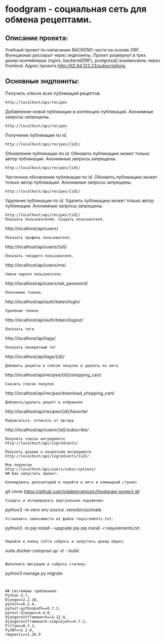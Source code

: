 # foodgram - социальная сеть для обмена рецептами.

## Описание проекта:
Учебный проект по написанию BACKEND-части на основе DRF. Функционал расскрыт через эндпоинты.
Проект развернут в трех докер-контейнерах (nginx, backend(DRF), postgresql) взаимосвязь через frontend.
Адрес проекта http://62.84.123.23/subscriptions 
## Основные эндпоинты:
Получить список всех публикаций рецептов.
```
http://localhost/api/recipes
```
Добавление новой публикации в коллекцию публикаций. Анонимные запросы запрещены.
```
http://localhost/api/recipes
```
Получение публикации по id.
```
http://localhost/api/recipes/{id}/
```

Обновление публикации по id. Обновить публикацию может только автор публикации. Анонимные запросы запрещены.
```
http://localhost/api/recipes/{id}/
```
Частичное обновление публикации по id. Обновить публикацию может только автор публикации. Анонимные запросы запрещены.
```
http://localhost/api/recipes/{id}/
```
Удаление публикации по id. Удалить публикацию может только автор публикации. Анонимные запросы запрещены.
```
http://localhost/api/recipes/{id}/
Показать пользователей. Создать пользователя.
```
http://localhost/api/users/
```
Показать профиль пользователя.
```
http://localhost/api/users/{id}/
```
Показать текущего пользователя.
```
http://localhost/api/users/me/
```
Смена пароля пользователя.
```
http://localhost/api/users/set_password/
```
Полечение токена.
```
http://localhost/api/auth/token/login/
```
Удаление токена
```
http://localhost/api/auth/token/logout/
```
Показать теги
```
http://localhost/api/tags/
```
Показать конкретный тег
```
http://localhost/api/tags/{id}/
```
Добавить рецепты в список покупок и удалить из него
```
http://localhost/api/recipes/{id}/shopping_cart/
```
Скачать список покупок
```
http://localhost/api/recipes/download_shopping_cart/
```
Добавить/удалить рецепт в избранное
```
http://localhost/api/recipes/{id}/favorite/
```
Подписаться, отписать от автора
```
http://localhost/api/users/{id}/subscribe/
```
Получить список ингредиенто
http://localhost/api/ingredients/

Получить данные о конретном ингредиенте
http://localhost/api/ingredients/{id}/

Мои подписки
http://localhost/api/users/subscriptions/
## Как запустить проект:

Клонировать репозиторий и перейти в него в командной строке:
```
git clone https://github.com/vladimirramozin/foodgram-project.git
```
Cоздать и активировать виртуальное окружение:
```
python3 -m venv env
source .venv/bin/activate
```
Установить зависимости из файла requirements.txt:
```
python3 -m pip install --upgrade pip
pip install -r requirements.txt
```

Перейти в папку infra собрать и запустить докер образ:
```
sudo docker-compose up -d --build
```

Выполнить миграции и собрать статику:
```
python3 manage.py migrate
```


## Системные требования:
Python 3.7,
Django==2.2.16,
pytest==6.2.4,
pytest-pythonpath==0.7.3,
pytest-django==4.4.0,
djangorestframework==3.12.4,
djangorestframework-simplejwt==4.7.2,
Pillow==8.3.1,
PyJWT==2.1.0,
requests==2.26.0
